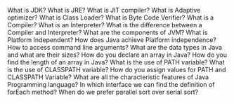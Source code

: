 What is JDK?
What is JRE?
What is JIT compiler?
What is Adaptive optimizer?
What is Class Loader?
What is Byte Code Verifier?
What is a Compiler?
What is an Interpreter?
What is the difference between a Compiler and Interpreter?
What are the components of JVM?
What is Platform Independent?
How does Java achieve Platform independence?
How to access command line arguments?
What are the data types in Java and what are their sizes?
How do you declare an array in Java?
How do you find the length of an array in Java?
What is the use of PATH variable?
What is the use of CLASSPATH variable?
How do you assign values for PATH and CLASSPATH Variable?
What are all the characteristic features of Java Programming language?
In which interface we can find the definition of forEach method?
When do we prefer parallel sort over serial sort?